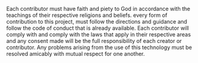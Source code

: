 Each contributor must have faith and piety to God in accordance with the teachings of their respective religions and beliefs. every form of contribution to this project, must follow the directions and guidance and follow the code of conduct that is already available.
Each contributor will comply with and comply with the laws that apply in their respective areas and any consent made will be the full responsibility of each creator or contributor.
Any problems arising from the use of this technology must be resolved amicably with mutual respect for one another.
